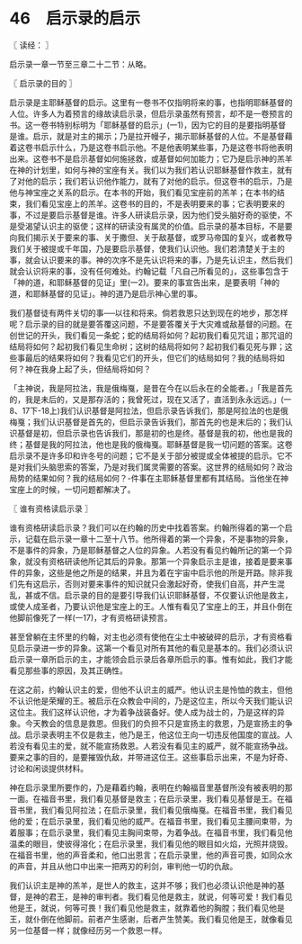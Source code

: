 # 46　启示录的启示



〖 读经： 〗

启示录一章一节至三章二十二节：从略。



〖 启示录的目的 〗

启示录是主耶稣基督的启示。这里有一卷书不仅指明将来的事，也指明耶稣基督的人位。许多人为着预言的缘故读启示录，但启示录虽然有预言，却不是一卷预言的书。这一卷书特别标明为「耶稣基督的启示」(一1)，因为它的目的是要指明基督是谁。启示，就是对主的揭示；乃是拉开幔子，揭示耶稣基督的人位。不是基督藉着这卷书启示什么，乃是这卷书启示他。不是他表明某些事，乃是这卷书将他表明出来。这卷书不是启示基督如何施拯救，或基督如何加能力；它乃是启示神的羔羊在神的计划里，如何与神的宝座有关。我们以为我们若认识耶稣基督作救主，就有了对他的启示；我们若认识他作能力，就有了对他的启示。但这卷书的启示，乃是他与神宝座之关系的启示。在本书的开始，我们看见宝座前的羔羊；在本书的结束，我们看见宝座上的羔羊。这卷书的目的，不是表明要来的事；它表明要来的事，不过是要启示基督是谁。许多人研读启示录，因为他们受头脑好奇的驱使，不是受渴望认识主的驱使；这样的研读没有属灵的价值。启示录的基本目标，不是要向我们揭示关于要来的事、关于撒但、关于敌基督，或罗马帝国的复兴，或者教导我们关于被提或千年国，乃是要启示基督，使我们认识他。我们若清楚关于主的事，就会认识要来的事。神的次序不是先认识将来的事，乃是先认识主，然后我们就会认识将来的事，没有任何难处。约翰记载「凡自己所看见的」，这些事包含于「神的道，和耶稣基督的见证」里(一2)。要来的事宣告出来，是要表明「神的道，和耶稣基督的见证」。神的道乃是启示神心里的事。

我们基督徒有两件关切的事──以往和将来。倘若救恩只达到现在的地步，那怎样呢？启示录的目的就是要答覆这问题，不是要答覆关于大灾难或敌基督的问题。在创世记的开头，我们看见一条蛇；蛇的结局将如何？起初我们看见咒诅；那咒诅的结局将如何？起初我们看见生命树；这树的结局将如何？起初我们看见死与罪；这些事最后的结果将如何？我看见它们的开头，但它们的结局如何？我的结局将如何？神在我身上起了头，但结局将如何？

「主神说，我是阿拉法，我是俄梅戛，是昔在今在以后永在的全能者。」「我是首先的，我是未后的，又是那存活的；我曾死过，现在又活了，直活到永永远远。」(一8、17下-18上)我们认识基督是阿拉法，但启示录告诉我们，那是阿拉法的也是俄梅戛；我们认识基督是首先的，但启示录告诉我们，那首先的也是末后的；我们认识基督是初，但启示录也告诉我们，那是初的也是终。基督是我的初，他也是我的终；基督是我的阿拉法，他也是我的俄梅戛。耶稣基督是我一切问题的答案。这卷启示录不是许多印和许冬号的问题；它不是关于部分被提或全体被提的启示。它不是对我们头脑思索的答案，乃是对我们属灵需要的答案。这世界的结局如何？政治局势的结果如何？我的结局如何？-件事在主耶稣基督里都有其结局。当他坐在神宝座上的时候，一切问题都解决了。



〖 谁有资格读启示录 〗

谁有资格研读启示录？我们可以在约翰的历史中找着答案。约翰所得着的第一个启示，记载在启示录一章十二至十八节。他所得着的第一个异象，不是事物的异象，不是事件的异象，乃是耶稣基督之人位的异象。人若没有看见约翰所记的第一个异象，就没有资格研读他所记其后的异象。那第一个异象启示主是谁，接着是要来事件的异象，这些是他之所是的结果，并且为着在宇宙中启示他的所是开路。除非我们先有这启示，否则对要来事件的知识就只会激起好奇，使我们自高，并产生混乱，甚或不信。启示录的目的是要引导我们认识耶稣基督，不仅要认识他是救主，或使人成圣者，乃要认识他是宝座上的王。人惟有看见了宝座上的王，并且仆倒在他脚前像死了一样(一17)，才有资格研读预言。

甚至曾躺在主怀里的约翰，对主也必须有使他在尘土中被破碎的启示，才有资格看见启示录进一步的异象。这第一个看见对所有其他的看见是基本的。我们必须认识启示录一章所启示的主，才能领会启示录后各章所启示的事。惟有如此，我们才能看见那些事的原因，及其正确性。

在这之前，约翰认识主的爱，但他不认识主的威严。他认识主是怜恤的救主，但他不认识他是荣耀的王。被启示在众教会中间的，乃是这位主，所以今天我们能认识这位主。我们这样认识他，才为着争战装备好。使人成为战士的，乃是这样的异象。今天教会的信息是救恩。但我们的负担不只是宣扬主的救恩，乃是宣扬主的争战。启示录表明主不仅是救主，他乃是王，他这位王向一切违反他国度的宣战。人若没有看见主的爱，就不能宣扬救恩。人若没有看见主的威严，就不能宣扬争战。要来之事的目的，是要摧毁仇敌，并带进这位王。这些事启示出来，不是为好奇、讨论和闲谈提供材料。

神在启示录里所要作的，乃是藉着约翰，表明在约翰福音里基督所没有被表明的那一面。在福音书里，我们看见基督是救主；在启示录里，我们看见基督是王。在福音书里，我们看见阿拉法；在启示录里，我们看见俄梅戛。在福音书里，我们看见他的爱；在启示录里，我们看见他的威严。在福音书里，我们看见主腰间束带，为着服事；在启示录里，我们看见主胸间束带，为着争战。在福音书里，我们看见他温柔的眼目，使彼得溶化；在启示录里，我们看见他的眼目如火焰，光照并烧毁。在福音书里，他的声音柔和，他口出恩言；在启示录里，他的声音可畏，如同众水的声音，并且从他口中出来一把两刃的利剑，审判他一切的仇敌。

我们认识主是神的羔羊，是世人的救主，这并不够；我们也必须认识他是神的基督，是神的君王，是神的审判者。我们看见他是救主，就说，何等可爱！我们看见他是王，就说，何等可畏！我们看见他是救主，就靠着他的胸膛；我们看见他是王，就仆倒在他脚前。前者产生感谢，后者产生赞美。我们看见他是王，就像看见另一位基督一样；就像经历另一个救恩一样。

